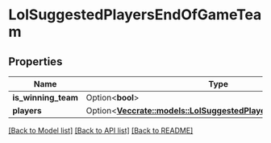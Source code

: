 # LolSuggestedPlayersEndOfGameTeam

## Properties

Name | Type | Description | Notes
------------ | ------------- | ------------- | -------------
**is_winning_team** | Option<**bool**> |  | [optional]
**players** | Option<[**Vec<crate::models::LolSuggestedPlayersEndOfGamePlayer>**](LolSuggestedPlayersEndOfGamePlayer.md)> |  | [optional]

[[Back to Model list]](../README.md#documentation-for-models) [[Back to API list]](../README.md#documentation-for-api-endpoints) [[Back to README]](../README.md)


